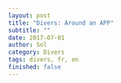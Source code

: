 ```yaml
---
layout: post
title: "Divers: Around an APP"
subtitle: ""
date: 2017-07-01
author: Sol
category: Divers
tags: divers, fr, en
finished: false
---
```

